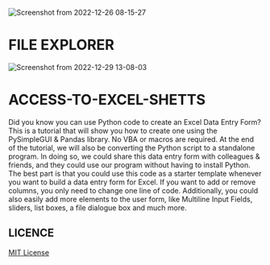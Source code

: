 ![Screenshot from 2022-12-26 08-15-27](https://user-images.githubusercontent.com/90656786/209512060-f7958035-bbd6-436a-8277-c083d98a623f.png) 

# FILE EXPLORER
![Screenshot from 2022-12-29 13-08-03](https://user-images.githubusercontent.com/90656786/209943391-4f9a0a99-f0d5-4442-ad67-fa7eb121a821.png)


# ACCESS-TO-EXCEL-SHETTS
Did you know you can use Python code to create an Excel Data Entry Form? This is a tutorial that will show you how to create one using the PySimpleGUI & Pandas library. No VBA or macros are required. At the end of the tutorial, we will also be converting the Python script to a standalone program. In doing so, we could share this data entry form with colleagues & friends, and they could use our program without having to install Python. The best part is that you could use this code as a starter template whenever you want to build a data entry form for Excel. If you want to add or remove columns, you only need to change one line of code. Additionally, you could also easily add more elements to the user form, like Multiline Input Fields, sliders, list boxes, a file dialogue box and much more.
## LICENCE
[MIT License](LICENCE)
